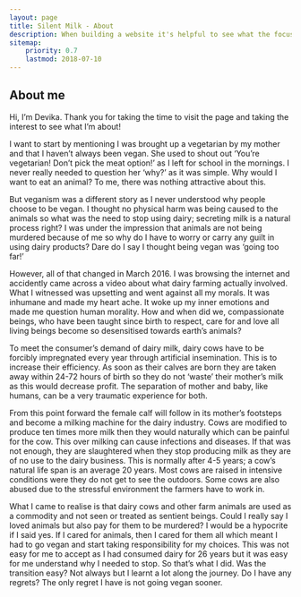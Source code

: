 ```yaml
---
layout: page
title: Silent Milk - About
description: When building a website it's helpful to see what the focus of your site is. This page is an example of how to show a website's focus.
sitemap:
    priority: 0.7
    lastmod: 2018-07-10
---
```

## About me

Hi, I’m Devika. Thank you for taking the time to visit the page and taking the interest to see what I’m about!

I want to start by mentioning I was brought up a vegetarian by my mother and that I haven’t always been vegan. She used to shout out ‘You’re vegetarian! Don’t pick the meat option!’ as I left for school in the mornings. I never really needed to question her ‘why?’ as it was simple. Why would I want to eat an animal? To me, there was nothing attractive about this.

But veganism was a different story as I never understood why people choose to be vegan. I thought no physical harm was being caused to the animals so what was the need to stop using dairy; secreting milk is a natural process right? I was under the impression that animals are not being murdered because of me so why do I have to worry or carry any guilt in using dairy products? Dare do I say I thought being vegan was ‘going too far!’

However, all of that changed in March 2016. I was browsing the internet and accidently came across a video about what dairy farming actually involved. What I witnessed was upsetting and went against all my morals. It was inhumane and made my heart ache. It woke up my inner emotions and made me question human morality. How and when did we, compassionate beings, who have been taught since birth to respect, care for and love all living beings become so desensitised towards earth’s animals?

To meet the consumer’s demand of dairy milk, dairy cows have to be forcibly impregnated every year through artificial insemination. This is to increase their efficiency. As soon as their calves are born they are taken away within 24-72 hours of birth so they do not ‘waste’ their mother’s milk as this would decrease profit. The separation of mother and baby, like humans, can be a very traumatic experience for both.

From this point forward the female calf will follow in its mother’s footsteps and become a milking machine for the dairy industry. Cows are modified to produce ten times more milk then they would naturally which can be painful for the cow. This over milking can cause infections and diseases. If that was not enough, they are slaughtered when they stop producing milk as they are of no use to the dairy business. This is normally after 4-5 years; a cow’s natural life span is an average 20 years.  Most cows are raised in intensive conditions were they do not get to see the outdoors. Some cows are also abused due to the stressful environment the farmers have to work in.

What I came to realise is that dairy cows and other farm animals are used as a commodity and not seen or treated as sentient beings. Could I really say I loved animals but also pay for them to be murdered? I would be a hypocrite if I said yes. If I cared for animals, then I cared for them all which meant I had to go vegan and start taking responsibility for my choices. This was not easy for me to accept as I had consumed dairy for 26 years but it was easy for me understand why I needed to stop. So that’s what I did. Was the transition easy? Not always but I learnt a lot along the journey. Do I have any regrets? The only regret I have is not going vegan sooner.     
